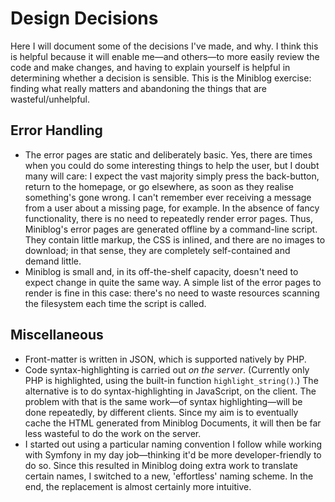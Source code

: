# Design Decisions

Here I will document some of the decisions I've made, and why.  I think this is helpful because it will enable me&mdash;and others&mdash;to more easily review the code and make changes, and having to explain yourself is helpful in determining whether a decision is sensible.  This is the Miniblog exercise: finding what really matters and abandoning the things that are wasteful/unhelpful.

## Error Handling

- The error pages are static and deliberately basic.  Yes, there are times when you could do some interesting things to help the user, but I doubt many will care: I expect the vast majority simply press the back-button, return to the homepage, or go elsewhere, as soon as they realise something's gone wrong.  I can't remember ever receiving a message from a user about a missing page, for example.  In the absence of fancy functionality, there is no need to repeatedly render error pages.  Thus, Miniblog's error pages are generated offline by a command-line script.  They contain little markup, the CSS is inlined, and there are no images to download; in that sense, they are completely self-contained and demand little.
- Miniblog is small and, in its off-the-shelf capacity, doesn't need to expect change in quite the same way.  A simple list of the error pages to render is fine in this case: there's no need to waste resources scanning the filesystem each time the script is called.

## Miscellaneous

- Front-matter is written in JSON, which is supported natively by PHP.
- Code syntax-highlighting is carried out *on the server*.  (Currently only PHP is highlighted, using the built-in function `highlight_string()`.)  The alternative is to do syntax-highlighting in JavaScript, on the client.  The problem with that is the same work&mdash;of syntax highlighting&mdash;will be done repeatedly, by different clients.  Since my aim is to eventually cache the HTML generated from Miniblog Documents, it will then be far less wasteful to do the work on the server.
- I started out using a particular naming convention I follow while working with Symfony in my day job&mdash;thinking it'd be more developer-friendly to do so.  Since this resulted in Miniblog doing extra work to translate certain names, I switched to a new, 'effortless' naming scheme.  In the end, the replacement is almost certainly more intuitive.
